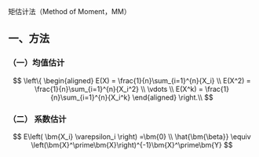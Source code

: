 







矩估计法（Method of Moment，MM）

## 一、方法

### （一）均值估计

$$
\left\{ \begin{aligned} 	E(X) = \frac{1}{n}\sum_{i=1}^{n}{X_i} \\ 	E(X^2) = \frac{1}{n}\sum_{i=1}^{n}{X_i^2} \\ 	\vdots \\ 	E(X^k) = \frac{1}{n}\sum_{i=1}^{n}{X_i^k}  \end{aligned} \right.\\
$$

### （二） 系数估计

$$
E\left( \bm{X_i} \varepsilon_i \right) 	=\bm{0} \\ 	
\hat{\bm{\beta}} 	\equiv \left(\bm{X}^\prime\bm{X}\right)^{-1}\bm{X}^\prime\bm{Y}	 
$$





